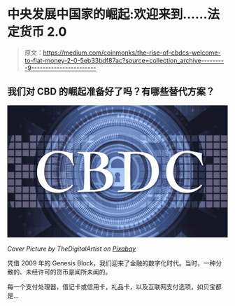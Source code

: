# 中央发展中国家的崛起:欢迎来到……法定货币 2.0

> 原文：<https://medium.com/coinmonks/the-rise-of-cbdcs-welcome-to-fiat-money-2-0-5eb33bdf87ac?source=collection_archive---------9----------------------->

## 我们对 CBD 的崛起准备好了吗？有哪些替代方案？

![](img/12d0ac3e65885401a38f3d2ee6986158.png)

*Cover Picture by TheDigitalArtist on* [*Pixabay*](https://pixabay.com/illustrations/cyber-security-information-security-3400657/)

凭借 2009 年的 Genesis Block，我们迎来了金融的数字化时代。当时，一种分散的、未经许可的货币是闻所未闻的。

每一个支付处理器，借记卡或信用卡，礼品卡，以及互联网支付选项，如贝宝都是…